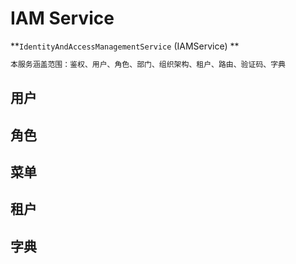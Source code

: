 # IAM Service

**`IdentityAndAccessManagementService` (IAMService) **

``` java
本服务涵盖范围：鉴权、用户、角色、部门、组织架构、租户、路由、验证码、字典
```

## 用户

## 角色

## 菜单

## 租户

## 字典